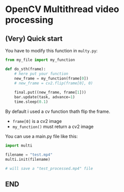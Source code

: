 
# OpenCV Multithread video processing

## (Very) Quick start
You have to modify this function in ```multy.py```:

```python
from my_file import my_function

def do_sth(frame):
    # here put your function
    new_frame = my_function(frame[0])
    # new_frame = cv2.flip(frame[0], 0)
    
    final.put((new_frame, frame[1]))
    bar.update(task, advance=1)
    time.sleep(0.1)
```
By default i used a cv function thath flip the frame.

* ```frame[0]``` is a cv2 image 
* ```my_function()``` must return a cv2 image

You can use a main.py file like this:

```python
import multi

filename = "test.mp4"
multi.init(filename)

# will save a "test_processed.mp4" file

```

## END